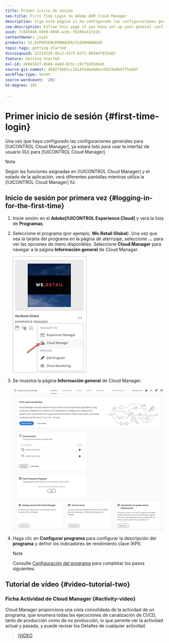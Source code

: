 ```yaml
---
title: Primer inicio de sesión
seo-title: First Time Login to Adobe AEM Cloud Manager
description: Siga esta página si ha configurado las configuraciones generales y está listo para usar Cloud Manager por primera vez.
seo-description: Follow this page if you have set up your general configurations and you are ready to use Adobe AEM Cloud Manager for the first time.
uuid: 7c8458a6-6de8-4946-ac0c-fb10bce17a15
contentOwner: jsyal
products: SG_EXPERIENCEMANAGER/CLOUDMANAGER
topic-tags: getting-started
discoiquuid: 2221d1d5-dbc2-4175-8371-60344f932a82
feature: Getting Started
exl-id: eb043437-8566-4a8d-8c5c-c8cf1d33daeb
source-git-commit: d582f3681cc1b14fddee8decc9229adb5f75a6d7
workflow-type: tm+mt
source-wordcount: '201'
ht-degree: 10%

---
```


# Primer inicio de sesión {#first-time-login}

Una vez que haya configurado las configuraciones generales para [!UICONTROL Cloud Manager], ya estará listo para usar la interfaz de usuario (IU) para [!UICONTROL Cloud Manager].

>[!NOTE]
>Según las funciones asignadas en [!UICONTROL Cloud Manager] y el estado de la aplicación, verá diferentes pantallas mientras utiliza la [!UICONTROL Cloud Manager] IU.

## Inicio de sesión por primera vez {#logging-in-for-the-first-time}

1. Inicie sesión en el **Adobe[!UICONTROL Experience Cloud]** y verá la lista de **Programas**.

1. Seleccione el programa (por ejemplo, **We.Retail Global**). Una vez que vea la tarjeta del programa en la página de aterrizaje, seleccione **...** para ver las opciones de menú disponibles.   Seleccione **Cloud Manager** para navegar a la página **Información general** de Cloud Manager.

   ![](assets/navigate-cm1.png)

1. Se muestra la página **Información general** de Cloud Manager.

   ![](assets/FirstLogin1.png)

1. Haga clic en **Configurar programa** para configurar la descripción del **programa** y definir los indicadores de rendimiento clave (KPI).

   >[!NOTE]
   >
   >Consulte [Configuración del programa](https://helpx.adobe.com/experience-manager/cloud-manager/using/setting-up-program.html) para completar los pasos siguientes.

## Tutorial de vídeo {#video-tutorial-two}

### Ficha Actividad de Cloud Manager {#activity-video}

Cloud Manager proporciona una vista consolidada de la actividad de un programa, que enumera todas las ejecuciones de canalización de CI/CD, tanto de producción como de no producción, lo que permite ver la actividad actual y pasada, y puede revisar los Detalles de cualquier actividad.

>[!VIDEO](https://video.tv.adobe.com/v/26313/)
